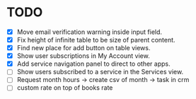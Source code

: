 # TODO

 - [x] Move email verification warning inside input field.
 - [x] Fix height of infinite table to be size of parent content.
 - [x] Find new place for add button on table views.
 - [x] Show user subscriptions in My Account view.
 - [x] Add service navigation panel to direct to other apps.
 - [ ] Show users subscribed to a service in the Services view.
 - [ ] Request month hours -> create csv of month -> task in crm
 - [ ] custom rate on top of books rate
